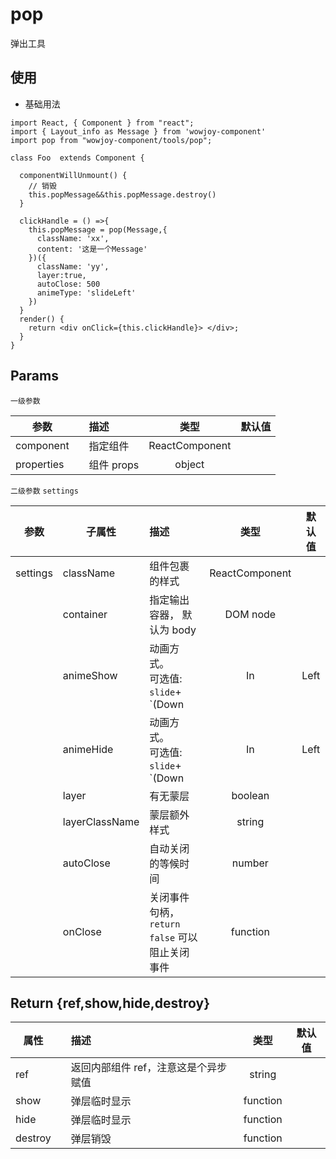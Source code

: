 # pop

弹出工具

## 使用

- 基础用法

```
import React, { Component } from "react";
import { Layout_info as Message } from 'wowjoy-component'
import pop from "wowjoy-component/tools/pop";

class Foo  extends Component {

  componentWillUnmount() {
    // 销毁
    this.popMessage&&this.popMessage.destroy()
  }

  clickHandle = () =>{
    this.popMessage = pop(Message,{
      className: 'xx',
      content: '这是一个Message'
    })({
      className: 'yy',
      layer:true,
      autoClose: 500
      animeType: 'slideLeft'
    })
  }
  render() {
    return <div onClick={this.clickHandle}> </div>;
  }
}
```

## Params

`一级参数`

| 参数       |     | 描述       |      类型      | 默认值 |
| ---------- | --- | :--------- | :------------: | :----: |
| component  |     | 指定组件   | ReactComponent |        |
| properties |     | 组件 props |     object     |        |

`二级参数` `settings`

| 参数     | 子属性         | 描述                                                                     |      类型      |   默认值    |
| -------- | -------------- | :----------------------------------------------------------------------- | :------------: | :---------: |
| settings | className      | 组件包裹的样式                                                           | ReactComponent |             |
|          | container      | 指定输出容器， 默认为 body                                               |    DOM node    |             |
|          | animeShow      | 动画方式。<br> 可选值: `slide`+ `(Down|In|Left|Right)` + `In` |     string     | `slideDown` |
|          | animeHide      | 动画方式。<br> 可选值: `slide`+ `(Down|In|Left|Right)` + `Out` |     string     | `slideDown` |
|          | layer          | 有无蒙层                                                                 |    boolean     |             |
|          | layerClassName | 蒙层额外样式                                                             |     string     |             |
|          | autoClose      | 自动关闭的等候时间                                                       |     number     |             |
|          | onClose        | 关闭事件句柄，`return false` 可以阻止关闭事件                            |    function    |             |

## Return {ref,show,hide,destroy}

| 属性    |     | 描述                                 |   类型   | 默认值 |
| ------- | --- | :----------------------------------- | :------: | :----: |
| ref     |     | 返回内部组件 ref，注意这是个异步赋值 |  string  |        |
| show    |     | 弹层临时显示                         | function |        |
| hide    |     | 弹层临时显示                         | function |        |
| destroy |     | 弹层销毁                             | function |        |
